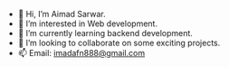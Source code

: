 - 👋 Hi, I’m Aimad Sarwar.
- 👀 I’m interested in Web development.
- 🌱 I’m currently learning backend development.
- 💞️ I’m looking to collaborate on some exciting projects.
- 📫 Email: imadafn888@gmail.com

<!---
imadafn88/imadafn88 is a ✨ special ✨ repository because its `README.md` (this file) appears on your GitHub profile.
You can click the Preview link to take a look at your changes.
--->
